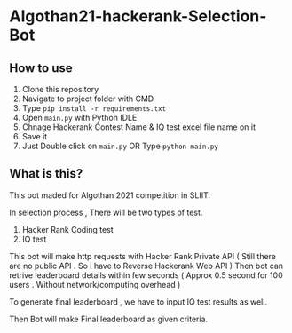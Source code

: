 # Algothan21-hackerank-Selection-Bot


How to use
-------------

1.  Clone this repository
2.  Navigate to project folder with CMD
3.  Type   ```pip install -r requirements.txt```
4.  Open ```main.py``` with Python IDLE
5.  Chnage Hackerank Contest Name & IQ test excel file name on it
6.  Save it
7.   Just Double click on ```main.py``` OR Type ```python main.py ```


What is this?
-------------

This bot maded for Algothan 2021 competition in SLIIT. 

In selection process , There will be two types of test.

1. Hacker Rank Coding test
2. IQ test

This bot will make http requests with Hacker Rank Private API 
( Still there are no public API . So i have to Reverse Hackerank Web API )
Then bot can retrive leaderboard details within few seconds ( Approx 0.5 second for 100 users . Without network/computing overhead )

To generate final leaderboard , we have to input IQ test results as well.

Then Bot will make Final leaderboard as given criteria.


